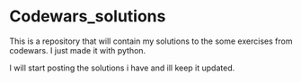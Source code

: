 # Codewars_solutions

This is a repository that will contain my solutions to the some exercises from codewars. I just made it with python.

I will start posting the solutions i have and ill keep it updated.